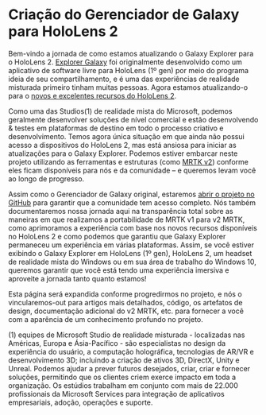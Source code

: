 # <a name="the-making-of-galaxy-explorer-for-hololens-2"></a>Criação do Gerenciador de Galaxy para HoloLens 2

Bem-vindo a jornada de como estamos atualizando o Galaxy Explorer para o HoloLens 2. [Explorer Galaxy](https://docs.microsoft.com/windows/mixed-reality/galaxy-explorer "Explorer Galaxy") foi originalmente desenvolvido como um aplicativo de software livre para HoloLens (1º gen) por meio do programa ideia de seu compartilhamento, e é uma das experiências de realidade misturada primeiro tinham muitas pessoas. Agora estamos atualizando-o para o [novos e excelentes recursos do HoloLens 2](https://www.microsoft.com/hololens/hardware).

Como uma das Studios(1) de realidade mista do Microsoft, podemos geralmente desenvolver soluções de nível comercial e estão desenvolvendo & testes em plataformas de destino em todo o processo criativo e desenvolvimento. Temos agora única situação em que ainda não possui acesso a dispositivos do HoloLens 2, mas está ansiosa para iniciar as atualizações para o Galaxy Explorer. Podemos estiver embarcar neste projeto utilizando as ferramentas e estruturas (como [MRTK v2](https://microsoft.github.io/MixedRealityToolkit-Unity/Documentation/GettingStartedWithTheMRTK.html)) conforme eles ficam disponíveis para nós e da comunidade – e queremos levam você ao longo de progresso.

Assim como o Gerenciador de Galaxy original, estaremos [abrir o projeto no GitHub](https://github.com/Microsoft/GalaxyExplorer) para garantir que a comunidade tem acesso completo. Nós também documentaremos nossa jornada aqui na transparência total sobre as maneiras em que realizamos a portabilidade de MRTK v1 para v2 MRTK, como aprimoramos a experiência com base nos novos recursos disponíveis no HoloLens 2 e como podemos que garantiu que Galaxy Explorer permaneceu um experiência em várias plataformas. Assim, se você estiver exibindo o Galaxy Explorer em HoloLens (1º gen), HoloLens 2, um headset de realidade mista do Windows ou em sua área de trabalho do Windows 10, queremos garantir que você está tendo uma experiência imersiva e aproveite a jornada tanto quanto estamos!

Esta página será expandida conforme progredirmos no projeto, e nós o vincularemos-out para artigos mais detalhados, código, os artefatos de design, documentação adicional do v2 MRTK, etc. para fornecer a você com a aparência de um conhecimento profundo no projeto.



(1) equipes de Microsoft Studio de realidade misturada - localizadas nas Américas, Europa e Ásia-Pacífico - são especialistas no design da experiência do usuário, a computação holográfica, tecnologias de AR/VR e desenvolvimento 3D; incluindo a criação de ativos 3D, DirectX, Unity e Unreal. Podemos ajudar a prever futuros desejados, criar, criar e fornecer soluções, permitindo que os clientes criem exerce impacto em toda a organização. Os estúdios trabalham em conjunto com mais de 22.000 profissionais da Microsoft Services para integração de aplicativos empresariais, adoção, operações e suporte.
